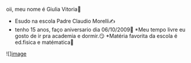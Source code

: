 oii, meu nome é Giulia Vitoria🫶
* Esudo na escola Padre Claudio Morelli✍️
* tenho 15 anos, faço aniversario dia 06/10/2009🤭
*Meu tempo livre eu gosto de ir pra academia e dormir.😏
*Matéria favorita da escola é ed.fisica e matématica🫠
<!---
giuliarolim/giuliarolim is a ✨ special ✨ repository because its `README.md` (this file) appears on your GitHub profile.
You can click the Preview link to take a look at your changes.
--->
![][image](https://github.com/user-attachments/assets/c9540425-c117-44c6-9d83-9215aa5e38ff)

